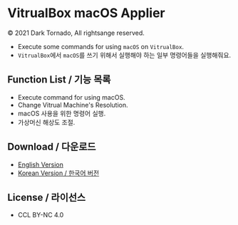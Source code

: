 # VitrualBox macOS Applier

© 2021 Dark Tornado, All rightsange  reserved.

* Execute some commands for using `macOS` on `VitrualBox`.
* `VitrualBox`에서 `macOS`를 쓰기 위해서 실행해야 하는 일부 명령어들을 실행해줘요.

## Function List / 기능 목록
* Execute command for using macOS.
* Change Vitrual Machine's Resolution.
* macOS 사용을 위한 명령어 실행.
* 가상머신 해상도 조절.

## Download / 다운로드
* [English Version](./VitrualBox_macOS_Applier_v1.0.bat)
* [Korean Version / 한국어 버전](./VitrualBox_macOS_Applier_v1.0_ko.bat)

## License / 라이선스
* CCL BY-NC 4.0
